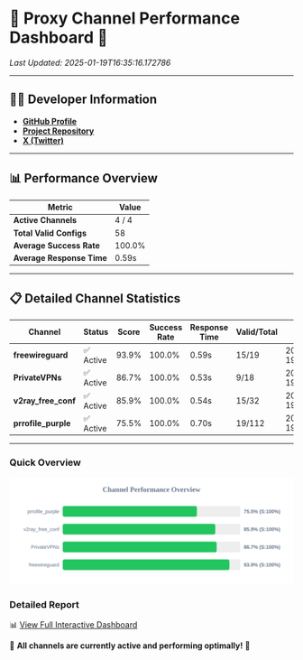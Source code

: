 # 🌟 Proxy Channel Performance Dashboard 🌟

_Last Updated: 2025-01-19T16:35:16.172786_

---

## 👩‍💻 Developer Information

- **[GitHub Profile](https://github.com/4n0nymou3)**  
- **[Project Repository](https://github.com/4n0nymou3/multi-proxy-config-fetcher)**  
- **[X (Twitter)](https://x.com/4n0nymou3)**  

---

## 📊 Performance Overview

| Metric                | Value       |
|-----------------------|-------------|
| **Active Channels**   | 4 / 4       |
| **Total Valid Configs** | 58          |
| **Average Success Rate** | 100.0%      |
| **Average Response Time** | 0.59s       |

---

## 📋 Detailed Channel Statistics

| Channel          | Status     | Score  | Success Rate | Response Time | Valid/Total | Last Success               |
|------------------|------------|--------|--------------|---------------|-------------|----------------------------|
| **freewireguard**  | ✅ Active  | 93.9%  | 100.0% | 0.59s         | 15/19       | 2025-01-19T16:35:16.171228 |
| **PrivateVPNs**  | ✅ Active  | 86.7%  | 100.0% | 0.53s         | 9/18       | 2025-01-19T16:35:15.558867 |
| **v2ray_free_conf**  | ✅ Active  | 85.9%  | 100.0% | 0.54s         | 15/32       | 2025-01-19T16:35:14.981549 |
| **prrofile_purple**  | ✅ Active  | 75.5%  | 100.0% | 0.70s         | 19/112       | 2025-01-19T16:35:14.380746 |

---

### Quick Overview
<div align="center">
  <a href="https://raw.githubusercontent.com/nullluser/NullRepo/refs/heads/main/assets/channel_stats_chart.svg">
    <img src="https://raw.githubusercontent.com/nullluser/NullRepo/refs/heads/main/assets/channel_stats_chart.svg" alt="Source Performance Statistics" width="800">
  </a>
</div>

### Detailed Report
📊 [View Full Interactive Dashboard](https://htmlpreview.github.io/?https://github.com/nullluser/NullRepo/blob/main/assets/performance_report.html)

🎉 **All channels are currently active and performing optimally!** 🎉
